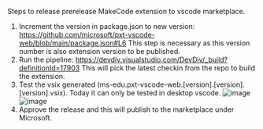 Steps to release prerelease MakeCode extension to vscode marketplace.

1.	Increment the version in package.json to new version: https://github.com/microsoft/pxt-vscode-web/blob/main/package.json#L6  This step is necessary as this version number is also extension version to be published.
2.	Run the pipeline: https://devdiv.visualstudio.com/DevDiv/_build?definitionId=17903 This will pick the latest checkin from the repo to build the extension.
3.	Test the vsix generated (ms-edu.pxt-vscode-web.[version].[version].[version].vsix). Today it can only be tested in desktop vscode.
![image](https://user-images.githubusercontent.com/6107272/217672797-32e1d54b-2179-4af4-8470-d702e7564a87.png)
![image](https://user-images.githubusercontent.com/6107272/217672808-2c8f9614-8cef-4cab-99d4-402c3f203238.png)
4.	Approve the release and this will publish to the marketplace under Microsoft.
